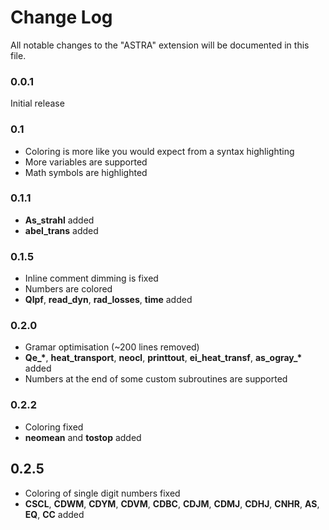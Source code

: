 # Change Log

All notable changes to the "ASTRA" extension will be documented in this file.

### 0.0.1

Initial release

### 0.1

* Coloring is more like you would expect from a syntax highlighting
* More variables are supported
* Math symbols are highlighted

### 0.1.1

* **As_strahl** added
* **abel_trans** added

### 0.1.5
* Inline comment dimming is fixed 
* Numbers are colored
* **Qlpf**, **read_dyn**, **rad_losses**, **time** added

### 0.2.0
* Gramar optimisation (~200 lines removed)
*  **Qe_\***, **heat_transport**, **neocl**, **printtout**, **ei\_heat\_transf**, **as\_ogray\_\*** added
*  Numbers at the end of some custom subroutines are supported

### 0.2.2
* Coloring fixed
* **neomean** and **tostop** added

## 0.2.5
* Coloring of single digit numbers fixed
* **CSCL**, **CDWM**, **CDYM**, **CDVM**, **CDBC**, **CDJM**, **CDMJ**, **CDHJ**, **CNHR**, **AS**, **EQ**,  **CC** added

